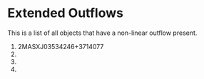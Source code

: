 # Extended Outflows

This is a list of all objects that have a non-linear outflow present.

1. 2MASXJ03534246+3714077
2. 
3. 
4. 

